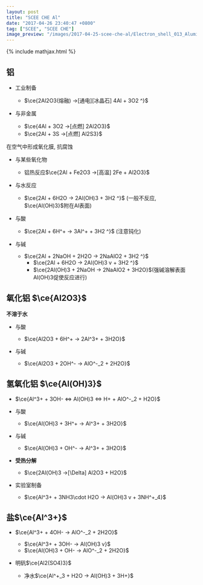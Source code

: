 ```yaml
---
layout: post
title: "SCEE CHE Al"
date: "2017-04-26 23:40:47 +0800"
tag: ["SCEE", "SCEE CHE"]
image_preview: "/images/2017-04-25-scee-che-al/Electron_shell_013_Aluminium_-_no_label.svg"
---
```


{% include mathjax.html %}

## 铝

* 工业制备

    * $\ce{2Al2O3(熔融) ->[通电][冰晶石] 4Al + 3O2 ^}$

* 与非金属

    * $\ce{4Al + 3O2 ->[点燃] 2Al2O3}$
    * $\ce{2Al + 3S ->[点燃] Al2S3}$

在空气中形成氧化膜, 抗腐蚀

* 与某些氧化物

    * 铝热反应$\ce{2Al + Fe2O3 ->[高温] 2Fe + Al2O3}$

* 与水反应

    * $\ce{2Al + 6H2O -> 2Al(OH)3 + 3H2 ^}$ (一般不反应, $\ce{Al(OH)3}$附在Al表面)

* 与酸

    * $\ce{2Al + 6H^+ -> 3Al^+ + 3H2 ^}$ (注意钝化)

* 与碱

    * $\ce{2Al + 2NaOH + 2H2O -> 2NaAlO2 + 3H2 ^}$
        * $\ce{2Al + 6H2O -> 2Al(OH)3 v + 3H2 ^}$
        * $\ce{2Al(OH)3 + 2NaOH -> 2NaAlO2 + 3H2O}$(强碱溶解表面Al(OH)3促使反应进行)

## 氧化铝 $\ce{Al2O3}$

__不溶于水__

* 与酸

    * $\ce{Al2O3 + 6H^+ -> 2Al^3+ + 3H2O}$

* 与碱

    * $\ce{Al2O3 + 2OH^- -> AlO^-_2 + 2H2O}$

## 氢氧化铝 $\ce{Al(OH)3}$

* $\ce{Al^3+ + 3OH- <=> Al(OH)3 <=> H+ + AlO^-_2 + H2O}$

* 与酸

    * $\ce{Al(OH)3 + 3H^+ -> Al^3+ + 3H2O}$

* 与碱

    * $\ce{Al(OH)3 + OH^- -> Al^3+ + 3H2O}$

* __受热分解__

    * $\ce{2Al(OH)3 ->[\Delta] Al2O3 + H2O}$

* 实验室制备

    * $\ce{Al^3+ + 3NH3\cdot H2O -> Al(OH)3 v + 3NH^+_4}$

## 盐$\ce{Al^3+}$

* $\ce{Al^3+ + 4OH- -> AlO^-_2 + 2H2O}$
    * $\ce{Al^3+ + 3OH- -> Al(OH)3 v}$
    * $\ce{Al(OH)3 + OH- -> AlO^-_2 + 2H2O}$

* 明矾$\ce{Al2(SO4)3}$

    * 净水$\ce{Al^+_3 + H2O -> Al(OH)3 + 3H+}$